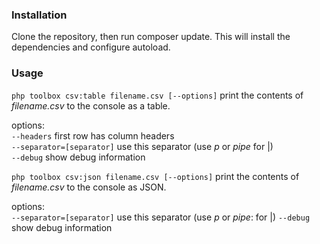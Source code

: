 ### Installation ###

Clone the repository, then run composer update. 
This will install the dependencies and configure autoload.

### Usage ###

``` php toolbox csv:table filename.csv [--options] ``` print the contents of *filename.csv* to the console as a table.    

options:   
``` --headers ``` first row has column headers  
``` --separator=[separator] ``` use this separator (use *p* or *pipe* for |)  
``` --debug ``` show debug information

``` php toolbox csv:json filename.csv [--options] ``` print the contents of *filename.csv* to the console as JSON.

options:      
``` --separator=[separator] ``` use this separator (use *p* or *pipe*: for |)
``` --debug ``` show debug information